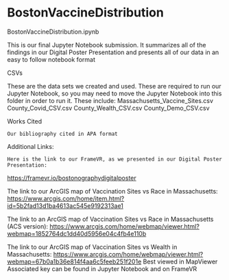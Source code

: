 # BostonVaccineDistribution

BostonVaccineDistribution.ipynb

This is our final Jupyter Notebook submission. It summarizes all of the findings in our 
Digital Poster Presentation and presents all of our data in an easy to follow notebook format

CSVs

These are the data sets we created and used. These are required to run our Jupyter 
Notebook, so you may need to move the Jupyter Notebook into this folder in order to run 
it. These include:
Massachusetts_Vaccine_Sites.csv
County_Covid_CSV.csv
County_Wealth_CSV.csv
County_Demo_CSV.csv

Works Cited

	Our bibliography cited in APA format

Additional Links:

	Here is the link to our FrameVR, as we presented in our Digital Poster Presentation: 
https://framevr.io/bostonographydigitalposter

The link to our ArcGIS map of Vaccination Sites vs Race in Massachusetts:
https://www.arcgis.com/home/item.html?id=5b2fad13d1ba4613ac545e9192313ae1

The link to an ArcGIS map of Vaccination Sites vs Race in Massachusetts (ACS version):
https://www.arcgis.com/home/webmap/viewer.html?webmap=1852764dc1dd40d5956e04c4fb4e110b

The link to our ArcGIS map of Vaccination Sites vs Wealth in Massachusetts:
https://www.arcgis.com/home/webmap/viewer.html?webmap=67b0a1b36e814f4aa6c5feeb251f201e
Best viewed in MapViewer
Associated key can be found in Jupyter Notebook and on FrameVR
